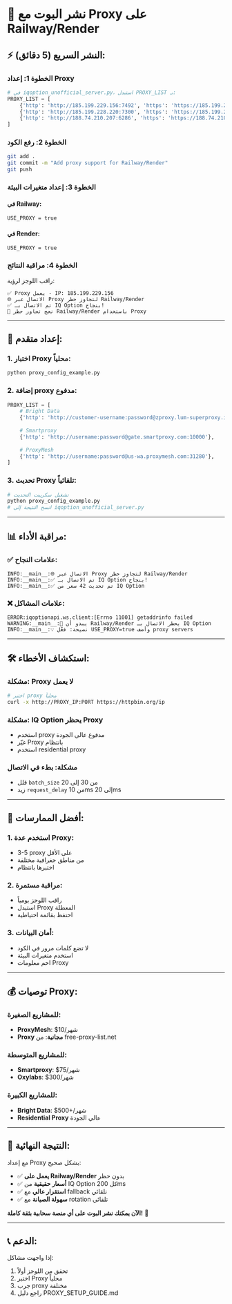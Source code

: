 # 🚀 نشر البوت مع Proxy على Railway/Render

## ⚡ النشر السريع (5 دقائق):

### **الخطوة 1: إعداد Proxy**
```python
# في iqoption_unofficial_server.py، استبدل PROXY_LIST بـ:
PROXY_LIST = [
    {'http': 'http://185.199.229.156:7492', 'https': 'https://185.199.229.156:7492'},
    {'http': 'http://185.199.228.220:7300', 'https': 'https://185.199.228.220:7300'},
    {'http': 'http://188.74.210.207:6286', 'https': 'https://188.74.210.207:6286'},
]
```

### **الخطوة 2: رفع الكود**
```bash
git add .
git commit -m "Add proxy support for Railway/Render"
git push
```

### **الخطوة 3: إعداد متغيرات البيئة**

#### **في Railway:**
```
USE_PROXY = true
```

#### **في Render:**
```
USE_PROXY = true
```

### **الخطوة 4: مراقبة النتائج**
راقب اللوجز لرؤية:
```
✅ Proxy يعمل - IP: 185.199.229.156
🌐 الاتصال عبر Proxy لتجاوز حظر Railway/Render
✅ تم الاتصال بـ IQ Option بنجاح!
🎯 نجح تجاوز حظر Railway/Render باستخدام Proxy
```

---

## 🔧 إعداد متقدم:

### **1. اختبار Proxy محلياً:**
```bash
python proxy_config_example.py
```

### **2. إضافة proxy مدفوع:**
```python
PROXY_LIST = [
    # Bright Data
    {'http': 'http://customer-username:password@zproxy.lum-superproxy.io:22225'},
    
    # Smartproxy  
    {'http': 'http://username:password@gate.smartproxy.com:10000'},
    
    # ProxyMesh
    {'http': 'http://username:password@us-wa.proxymesh.com:31280'},
]
```

### **3. تحديث Proxy تلقائياً:**
```bash
# تشغيل سكريبت التحديث
python proxy_config_example.py
# انسخ النتيجة إلى iqoption_unofficial_server.py
```

---

## 📊 مراقبة الأداء:

### **✅ علامات النجاح:**
```
INFO:__main__:🌐 الاتصال عبر Proxy لتجاوز حظر Railway/Render
INFO:__main__:✅ تم الاتصال بـ IQ Option بنجاح!
INFO:__main__:✅ تم تحديث 42 سعر من IQ Option
```

### **❌ علامات المشاكل:**
```
ERROR:iqoptionapi.ws.client:[Errno 11001] getaddrinfo failed
WARNING:__main__:🚫 يبدو أن Railway/Render يحظر الاتصال بـ IQ Option
INFO:__main__:💡 نصيحة: فعّل USE_PROXY=true وأضف proxy servers
```

---

## 🛠️ استكشاف الأخطاء:

### **مشكلة: Proxy لا يعمل**
```bash
# اختبر proxy محلياً
curl -x http://PROXY_IP:PORT https://httpbin.org/ip
```

### **مشكلة: IQ Option يحظر Proxy**
- استخدم proxy مدفوع عالي الجودة
- غيّر Proxy بانتظام
- استخدم residential proxy

### **مشكلة: بطء في الاتصال**
- قلل `batch_size` من 30 إلى 20
- زيد `request_delay` من 10ms إلى 20ms

---

## 🎯 أفضل الممارسات:

### **1. استخدم عدة Proxy:**
- 3-5 proxy على الأقل
- من مناطق جغرافية مختلفة
- اختبرها بانتظام

### **2. مراقبة مستمرة:**
- راقب اللوجز يومياً
- استبدل Proxy المعطلة
- احتفظ بقائمة احتياطية

### **3. أمان البيانات:**
- لا تضع كلمات مرور في الكود
- استخدم متغيرات البيئة
- احم معلومات Proxy

---

## 💰 توصيات Proxy:

### **للمشاريع الصغيرة:**
- **ProxyMesh**: $10/شهر
- **Proxy مجانية**: من free-proxy-list.net

### **للمشاريع المتوسطة:**
- **Smartproxy**: $75/شهر
- **Oxylabs**: $300/شهر

### **للمشاريع الكبيرة:**
- **Bright Data**: $500+/شهر
- **Residential Proxy** عالي الجودة

---

## 🚀 النتيجة النهائية:

مع إعداد Proxy بشكل صحيح:
- ✅ **يعمل على Railway/Render** بدون حظر
- ✅ **أسعار حقيقية** من IQ Option كل 200ms
- ✅ **استقرار عالي** مع fallback تلقائي
- ✅ **سهولة الصيانة** مع rotation تلقائي

**الآن يمكنك نشر البوت على أي منصة سحابية بثقة كاملة!** 🎉

---

## 📞 الدعم:

إذا واجهت مشاكل:
1. تحقق من اللوجز أولاً
2. اختبر Proxy محلياً
3. جرب proxy مختلفة
4. راجع دليل PROXY_SETUP_GUIDE.md

